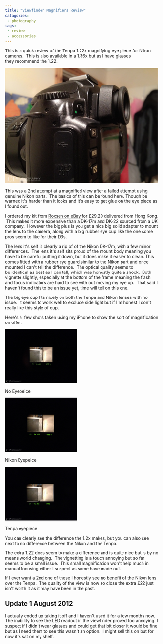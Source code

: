 ```yaml
---
title: "Viewfinder Magnifiers Review"
catagories:
 - photography
tags:
 - review
 - accessories
---
```


This is a quick review of the Tenpa 1.22x magnifying eye piece for Nikon cameras.  This is also available in a 1.36x but as I have glasses they recommend the 1.22.

<img class="padded center"
		alt="Tenpa 1.22x on Nikon D50"
    width="500px"
		src="/images/2012-02-1-viewfinder-magnifiers-review/IMG_0110.jpg" />

This was a 2nd attempt at a magnified view after a failed attempt using genuine Nikon parts.  The basics of this can be found [here][fmForumsMagMod]. Though be warned it's harder than it looks and it's easy to get glue on the eye piece as I found out.

I ordered my kit from [Roxsen on eBay][roxsenEbay] for £29.20 delivered from Hong Kong.  This makes it more expensive than a DK-17m and DK-22 sourced from a UK company.  However the big plus is you get a nice big solid adapter to mount the lens to the camera, along with a big rubber eye cup like the one some pros seem to like for their D3s.

The lens it's self is clearly a rip of of the Nikon DK-17m, with a few minor differences.  The lens it's self sits proud of the mount body meaning you have to be careful putting it down, but it does make it easier to clean. This comes fitted with a rubber eye guard similar to the Nikon part and once mounted I can't tell the difference.  The optical quality seems to be identical as best as I can tell, which was honestly quite a shock.  Both vignette slightly, especially at the bottom of the frame meaning the flash and focus indicators are hard to see with out moving my eye up.  That said I haven't found this to be an issue yet, time will tell on this one.

The big eye cup fits nicely on both the Tenpa and Nikon lenses with no issue.  It seems to work well to exclude side light but if I'm honest I don't really like this style of cup.

Here's a  few shots taken using my iPhone to show the sort of magnification on offer.

<div class="row">
  <div class="col-sm-6">
    <div class="thumbnail">
      <img src="/images/2012-02-1-viewfinder-magnifiers-review/IMG_0105.jpg"  width="235px" alt="No Eyepeice">
      <div class="caption">
        <p>No Eyepeice</p>
      </div>
    </div>
  </div>

  <div class="col-sm-6">
    <div class="thumbnail">
      <img src="/images/2012-02-1-viewfinder-magnifiers-review/IMG_0104.jpg" width="235px" alt="Nikon Eyepeice">
      <div class="caption">
        <p>Nikon Eyepeice</p>
      </div>
    </div>
  </div>

  <div class="col-sm-6">
    <div class="thumbnail">
      <img src="/images/2012-02-1-viewfinder-magnifiers-review/IMG_0107.jpg"  width="235px" alt="Tenpa eyepiece">
      <div class="caption">
        <p>Tenpa eyepiece</p>
      </div>
    </div>
  </div>
</div>

You can clearly see the difference the 1.2x makes, but you can also see next to no difference between the Nikon and the Tenpa.

The extra 1.22 does seem to make a difference and is quite nice but is by no means world changing.  The vignetting is a touch annoying but so far seems to be a small issue.  This small magnification won't help much in manual focusing either I suspect as some have made out.

If I ever want a 2nd one of these I honestly see no benefit of the Nikon lens over the Tenpa.  The quality of the view is now so close the extra £22 just isn't worth it as it may have been in the past.

## Update 1 August 2012

I actually ended up taking it off and I haven't used it for a few months now. The inability to see the LED readout in the viewfinder proved too annoying. I suspect if I didn't wear glasses and could get that bit closer it would be fine but as I need them to see this wasn't an option.  I might sell this on but for now it's sat on my shelf.

[fmForumsMagMod]: http://www.fredmiranda.com/forum/topic/629784/999999
[roxsenEbay]: http://stores.ebay.co.uk/ROXSEN

